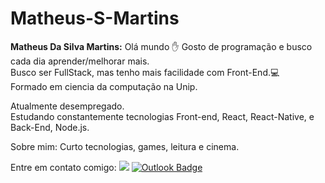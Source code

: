 
# Matheus-S-Martins
<!--- <img src="http://github.com/MatheusSilvaMartins.png" alt="matheus"/> <br/> --->
**Matheus Da Silva Martins:** Olá mundo :hand: Gosto de programação e busco cada dia aprender/melhorar mais.<br/>Busco ser FullStack, mas tenho mais facilidade com Front-End.:computer: 
<br/>Formado em ciencia da computação na Unip.

Atualmente desempregado. <br/>
Estudando constantemente tecnologias Front-end, React, React-Native, e Back-End, Node.js.

Sobre mim: Curto tecnologias, games, leitura e cinema.

Entre em contato comigo: [![](https://img.shields.io/badge/Linkedin-blue)](https://www.linkedin.com/in/matheus-martins-8a031015b/) [![Outlook Badge](https://img.shields.io/badge/Outlook-blue)](mailto:matheus_smartins96@hotmail.com)

<!---
Matheus-S-Martins/Matheus-S-Martins is a ✨ special ✨ repository because its `README.md` (this file) appears on your GitHub profile.
You can click the Preview link to take a look at your changes.
--->
